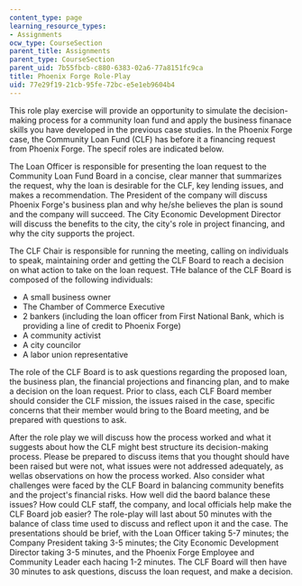 ```yaml
---
content_type: page
learning_resource_types:
- Assignments
ocw_type: CourseSection
parent_title: Assignments
parent_type: CourseSection
parent_uid: 7b55fbcb-c880-6383-02a6-77a8151fc9ca
title: Phoenix Forge Role-Play
uid: 77e29f19-21cb-95fe-72bc-e5e1eb9604b4
---
```


This role play exercise will provide an opportunity to simulate the decision-making process for a community loan fund and apply the business finanace skills you have developed in the previous case studies. In the Phoenix Forge case, the Community Loan Fund (CLF) has before it a financing request from Phoenix Forge. The specif roles are indicated below.

The Loan Officer is responsible for presenting the loan request to the Community Loan Fund Board in a concise, clear manner that summarizes the request, why the loan is desirable for the CLF, key lending issues, and makes a recommendation. The President of the company will discuss Phoenix Forge's business plan and why he/she believes the plan is sound and the company will succeed. The City Economic Development Director will discuss the benefits to the city, the city's role in project financing, and why the city supports the project.

The CLF Chair is responsible for running the meeting, calling on individuals to speak, maintaining order and getting the CLF Board to reach a decision on what action to take on the loan request. THe balance of the CLF Board is composed of the following individuals:

*   A small business owner
*   The Chamber of Commerce Executive
*   2 bankers (including the loan officer from First National Bank, which is providing a line of credit to Phoenix Forge)
*   A community activist
*   A city councilor
*   A labor union representative

The role of the CLF Board is to ask questions regarding the proposed loan, the business plan, the financial projections and financing plan, and to make a decision on the loan request. Prior to class, each CLF Board member should consider the CLF mission, the issues raised in the case, specific concerns that their member would bring to the Board meeting, and be prepared with questions to ask.

After the role play we will discuss how the process worked and what it suggests about how the CLF might best structure its decision-making process. Please be prepared to discuss items that you thought should have been raised but were not, what issues were not addressed adequately, as wellas observations on how the process worked. Also consider what challenges were faced by the CLF Board in balancing community benefits and the project's financial risks. How well did the baord balance these issues? How could CLF staff, the company, and local officials help make the CLF Board job easier? The role-play will last about 50 minutes with the balance of class time used to discuss and reflect upon it and the case. The presentations should be brief, with the Loan Officer taking 5-7 minutes; the Company President taking 3-5 minutes; the City Economic Development Director taking 3-5 minutes, and the Phoenix Forge Employee and Community Leader each hacing 1-2 minutes. The CLF Board will then have 30 minutes to ask questions, discuss the loan request, and make a decision.